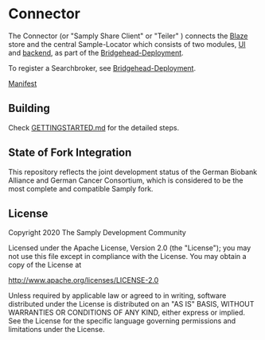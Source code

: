 # Connector

The Connector (or "Samply Share Client" or "Teiler" ) connects the [Blaze](https://github.com/life-research/blaze) store and the central Sample-Locator which consists of two modules, [UI](https://github.com/samply/sample-locator) and [backend](https://github.com/samply/share-broker-rest), as part of the [Bridgehead-Deployment](https://github.com/samply/bridgehead-deployment).

To register a Searchbroker, see [Bridgehead-Deployment](https://github.com/samply/bridgehead-deployment#connect-sample-locator).

[Manifest](https://samply.github.io/manifest)

## Building

Check [GETTINGSTARTED.md](https://github.com/samply/share-client/blob/master/GETTINGSTARTED.md) for the detailed steps.

## State of Fork Integration

This repository reflects the joint development status of the German Biobank Alliance and German Cancer Consortium, which is considered to be the most complete and compatible Samply fork.

## License
        
Copyright 2020 The Samply Development Community
        
Licensed under the Apache License, Version 2.0 (the "License"); you may not use this file except in compliance with the License. You may obtain a copy of the License at
        
http://www.apache.org/licenses/LICENSE-2.0
        
Unless required by applicable law or agreed to in writing, software distributed under the License is distributed on an "AS IS" BASIS, WITHOUT WARRANTIES OR CONDITIONS OF ANY KIND, either express or implied. See the License for the specific language governing permissions and limitations under the License.
 
